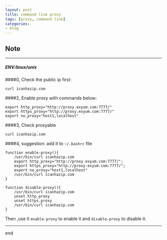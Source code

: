 ```yaml
---
layout: post
title: command line proxy
tags: [proxy, command line]
categories:
- blog
---
```


## Note  
---

##### ENV:linux/unix


####0, Check the public ip first:
    
```
curl icanhazip.com
```

####2, Enable proxy with commands below:

```
export http_proxy="http://proxy.exyum.com:7777/"
export https_proxy="http://proxy.exyum.com:7777/"
export no_proxy="host1,localhost"
```

####3, Check proxyable
```
curl icanhazip.com
```

####4, suggestion:
add it to `~/.bashrc` file

```
function enable-proxy(){
    /usr/bin/curl icanhazip.com
    export http_proxy="http://proxy.exyum.com:7777/";
    export https_proxy="http://proxy.exyum.com:7777/";
    export no_proxy="host1,localhost"
    /usr/bin/curl icanhazip.com
}

function disable-proxy(){
    /usr/bin/curl icanhazip.com
    unset http_proxy
    unset https_proxy
    /usr/bin/curl icanhazip.com
}
```


Then ,use it `enable-proxy` to enable it and `disable-proxy` to disable it.

---
end

